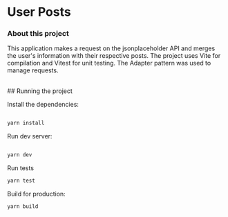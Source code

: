 
# User Posts
### About this project

This application makes a request on the jsonplaceholder API and merges the user's information with their respective posts. The project uses Vite for compilation and Vitest for unit testing. The Adapter pattern was used to manage requests.

<br />
## Running the project
<br />

Install the dependencies:



```sh

yarn install

```



Run dev server:



```sh

yarn dev

```


Run tests



```sh
yarn test
```


Build for production:



```sh
yarn build
```
